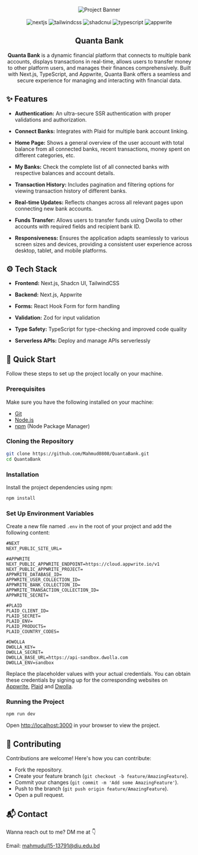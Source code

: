 <div align="center">
  <br />
    <img src="https://i.postimg.cc/Mq5sZCPj/Quanta-Bank.png" alt="Project Banner">
  <br />
  <br />

  <div>
    <img src="https://img.shields.io/badge/-Next_JS-black?style=for-the-badge&logoColor=white&logo=nextdotjs&color=393D72" alt="nextjs" />
    <img src="https://img.shields.io/badge/-Tailwind_CSS-black?style=for-the-badge&logoColor=white&logo=tailwindcss&color=3FBFF8" alt="tailwindcss" />
    <img src="https://img.shields.io/badge/-Shadcn_UI-black?style=for-the-badge&logoColor=white&logo=shadcnui&color=1f223b" alt="shadcnui" />
    <img src="https://img.shields.io/badge/-Typescript-black?style=for-the-badge&logoColor=white&logo=typescript&color=387CC8" alt="typescript" />
    <img src="https://img.shields.io/badge/-Appwrite-black?style=for-the-badge&logoColor=white&logo=appwrite&color=F1346B" alt="appwrite" />
  </div>

  <h2 align="center">Quanta Bank</h2>

  <div align="center">
     <b>Quanta Bank</b> is a dynamic financial platform that connects to multiple bank accounts, displays transactions in real-time, allows users to transfer money to other platform users, and manages their finances comprehensively. Built with Next.js, TypeScript, and Appwrite, Quanta Bank offers a seamless and secure experience for managing and interacting with financial data.
  </div>
</div>

## <a name="features">✨ Features</a>

- **Authentication:** An ultra-secure SSR authentication with proper validations and authorization.

- **Connect Banks:** Integrates with Plaid for multiple bank account linking.

- **Home Page:** Shows a general overview of the user account with total balance from all connected banks, recent transactions, money spent on different categories, etc.

- **My Banks:** Check the complete list of all connected banks with respective balances and account details.

- **Transaction History:** Includes pagination and filtering options for viewing transaction history of different banks.

- **Real-time Updates:** Reflects changes across all relevant pages upon connecting new bank accounts.

- **Funds Transfer:** Allows users to transfer funds using Dwolla to other accounts with required fields and recipient bank ID.

- **Responsiveness:** Ensures the application adapts seamlessly to various screen sizes and devices, providing a consistent user experience across desktop, tablet, and mobile platforms.

## <a name="tech-stack">⚙️ Tech Stack</a>

- **Frontend:** Next.js, Shadcn UI, TailwindCSS

- **Backend:** Next.js, Appwrite

- **Forms:** React Hook Form for form handling

- **Validation:** Zod for input validation

- **Type Safety:** TypeScript for type-checking and improved code quality

- **Serverless APIs:** Deploy and manage APIs serverlessly

## <a name="quick-start">🚀 Quick Start</a>

Follow these steps to set up the project locally on your machine.

### Prerequisites

Make sure you have the following installed on your machine:

- [Git](https://git-scm.com/)
- [Node.js](https://nodejs.org/en)
- [npm](https://www.npmjs.com/) (Node Package Manager)

### Cloning the Repository

```bash
git clone https://github.com/Mahmud0808/QuantaBank.git
cd QuantaBank
```

### Installation

Install the project dependencies using npm:

```bash
npm install
```

### Set Up Environment Variables

Create a new file named `.env` in the root of your project and add the following content:

```env
#NEXT
NEXT_PUBLIC_SITE_URL=

#APPWRITE
NEXT_PUBLIC_APPWRITE_ENDPOINT=https://cloud.appwrite.io/v1
NEXT_PUBLIC_APPWRITE_PROJECT=
APPWRITE_DATABASE_ID=
APPWRITE_USER_COLLECTION_ID=
APPWRITE_BANK_COLLECTION_ID=
APPWRITE_TRANSACTION_COLLECTION_ID=
APPWRITE_SECRET=

#PLAID
PLAID_CLIENT_ID=
PLAID_SECRET=
PLAID_ENV=
PLAID_PRODUCTS=
PLAID_COUNTRY_CODES=

#DWOLLA
DWOLLA_KEY=
DWOLLA_SECRET=
DWOLLA_BASE_URL=https://api-sandbox.dwolla.com
DWOLLA_ENV=sandbox
```

Replace the placeholder values with your actual credentials. You can obtain these credentials by signing up for the corresponding websites on [Appwrite](https://appwrite.io/?utm_source=youtube&utm_content=reactnative&ref=JSmastery), [Plaid](https://plaid.com/) and [Dwolla](https://www.dwolla.com/). 

### Running the Project

```bash
npm run dev
```

Open [http://localhost:3000](http://localhost:3000) in your browser to view the project.

## 🤝 Contributing

Contributions are welcome! Here's how you can contribute:

- Fork the repository.
- Create your feature branch (`git checkout -b feature/AmazingFeature`).
- Commit your changes (`git commit -m 'Add some AmazingFeature'`).
- Push to the branch (`git push origin feature/AmazingFeature`).
- Open a pull request.

## 📬 Contact

Wanna reach out to me? DM me at 👇

Email: mahmudul15-13791@diu.edu.bd
